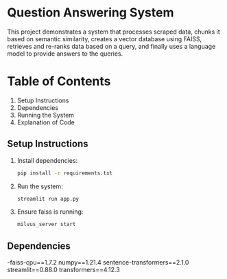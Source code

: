 # Question Answering System
This project demonstrates a system that processes scraped data, chunks it based on semantic similarity, creates a vector database using FAISS, retrieves and re-ranks data based on a query, and finally uses a language model to provide answers to the queries.

# Table of Contents
1. Setup Instructions
2. Dependencies
3. Running the System
4. Explanation of Code

## Setup Instructions

1. Install dependencies:
    ```sh
    pip install -r requirements.txt
    ```

2. Run the system:
    ```sh
    streamlit run app.py
    ```

3. Ensure faiss is running:
    ```sh
    milvus_server start
    ```

## Dependencies

-faiss-cpu==1.7.2
numpy==1.21.4
sentence-transformers==2.1.0
streamlit==0.88.0
transformers==4.12.3
